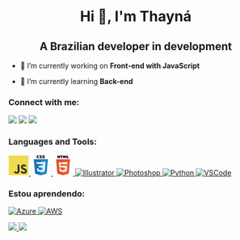<h1 align="center">Hi 👋, I'm Thayná</h1>
<h2 align="center">A Brazilian developer in development</h2>

- 🔭 I’m currently working on **Front-end with JavaScript**

- 🌱 I’m currently learning **Back-end**


<h3 align="left">Connect with me:</h3>
<p align="left">
  <a href="https://www.linkedin.com/in/thaynasouzas/" target="_blank"><img loading="lazy" src="https://img.shields.io/badge/-LinkedIn-%230077B5?style=for-the-badge&logo=linkedin&logoColor=white" target="_blank"></a>
  <a href="https://instagram.com/thaynasouzaaa" target="_blank"><img loading="lazy" src="https://img.shields.io/badge/-Instagram-%23E4405F?style=for-the-badge&logo=instagram&logoColor=white" target="_blank"></a>
<a href = "mailto:thaynasouzaaas@gmail.com"><img loading="lazy" src="https://img.shields.io/badge/Gmail-D14836?style=for-the-badge&logo=gmail&logoColor=white" target="_blank"></a>
</p>

<h3 align="left">Languages and Tools:</h3>
<p align="left">
  <a href="https://developer.mozilla.org/en-US/docs/Web/JavaScript" target="_blank" rel="noreferrer"> 
    <img src="https://raw.githubusercontent.com/devicons/devicon/master/icons/javascript/javascript-original.svg" alt="javascript" width="40" height="40"/> 
  </a> 
  <a href="https://www.w3schools.com/css/" target="_blank" rel="noreferrer">
    <img src="https://raw.githubusercontent.com/devicons/devicon/master/icons/css3/css3-original-wordmark.svg" alt="css3" width="40" height="40"/>
  </a> 
  <a href="https://www.w3.org/html/" target="_blank" rel="noreferrer">
    <img src="https://raw.githubusercontent.com/devicons/devicon/master/icons/html5/html5-original-wordmark.svg" alt="html5" width="40" height="40"/>
  </a>
  <a href="https://www.adobe.com/" target="_blank" rel="noreferrer"> 
    <img src="https://cdn.jsdelivr.net/gh/devicons/devicon/icons/illustrator/illustrator-plain.svg" alt="Illustrator" width="40" height="40"/>
  </a>
<a href="https://www.adobe.com/" target="_blank" rel="noreferrer"> 
    <img src="https://cdn.jsdelivr.net/gh/devicons/devicon/icons/photoshop/photoshop-plain.svg" alt="Photoshop" width="40" height="40"/>
  </a>
  <a href="https://www.python.org/" target="_blank" rel="noreferrer"> 
    <img src="https://cdn.jsdelivr.net/gh/devicons/devicon/icons/python/python-original.svg" alt="Python" width="40" height="40"/>
  </a>
  <a href="https://code.visualstudio.com/" target="_blank" rel="noreferrer"> 
    <img src="https://cdn.jsdelivr.net/gh/devicons/devicon/icons/vscode/vscode-original.svg" alt="VSCode" width="40" height="40"/>
  </a>
</p>
<h3 align="left">Estou aprendendo:</h3>
<p align="left">
 <a href="https://azure.microsoft.com/" target="_blank" rel="noreferrer"> 
    <img src="https://cdn.jsdelivr.net/gh/devicons/devicon/icons/azure/azure-original.svg" alt="Azure" width="40" height="40"/>
<a href="hhttps://aws.amazon.com/" target="_blank" rel="noreferrer"> 
    <img src="https://cdn.jsdelivr.net/gh/devicons/devicon/icons/amazonwebservices/amazonwebservices-original-wordmark.svg" alt="AWS" width="40" height="40"/>
</p>

<div>
<a href="https://github.com/thaynasouzaaas">
<img loading="lazy" height="180em" src="https://github-readme-stats.vercel.app/api/top-langs/?thaynasouzaaas&layout=compact&langs_count=7&theme=dracula"/>
<img loading="lazy" height="180em" src="https://github-readme-stats.vercel.app/api?thaynasouzaaas&show_icons=true&theme=dracula&include_all_commits=true&count_private=true"/>
</div>

